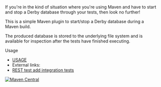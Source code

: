 If you're in the kind of situation where you're using Maven and have to start and stop a Derby database through your tests, then look no further!

This is a simple Maven plugin to start/stop a Derby database during a Maven build.

The produced database is stored to the underlying file system and is available for inspection after the tests have finished executing.

Usage
* [USAGE](https://github.com/carlspring/derby-maven-plugin/blob/master/USAGE)
* External links:
 * [REST test add integration tests](http://nigel-eke.com/unit-integration-testing-rest-services/rest-test-add-integration-tests/)


[![Maven Central](https://maven-badges.herokuapp.com/maven-central/org.carlspring.maven/derby-maven-plugin/badge.svg)](https://maven-badges.herokuapp.com/maven-central/org.carlspring.maven/derby-maven-plugin)
